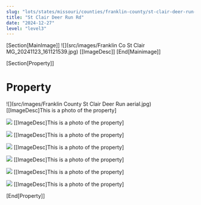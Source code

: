 ```yaml
---
slug: "lots/states/missouri/counties/franklin-county/st-clair-deer-run-rd"
title: "St Clair Deer Run Rd"
date: "2024-12-27"
level: "level3"
---
```


[Section[MainImage]]
![](src/images/Franklin Co St Clair MG_20241123_161121539.jpg)
[[ImageDesc]]
[End[Mainimage]]

[Section[Property]]
# Property

![](src/images/Franklin County St Clair Deer Run aerial.jpg)
[[ImageDesc]This is a photo of the property]

![](src/images/IMG_20241123_160628499_HDR.jpg)
[[ImageDesc]This is a photo of the property]

![](src/images/IMG_20241123_160641204.jpg)
[[ImageDesc]This is a photo of the property]

![](src/images/IMG_20241123_160747250_HDR.jpg)
[[ImageDesc]This is a photo of the property]

![](src/images/IMG_20241123_160805662_HDR.jpg)
[[ImageDesc]This is a photo of the property]

![](src/images/IMG_20241123_160815447_HDR.jpg)
[[ImageDesc]This is a photo of the property]

![](src/images/IMG_20241123_161145903_HDR.jpg)
[[ImageDesc]This is a photo of the property]

[End[Property]]

